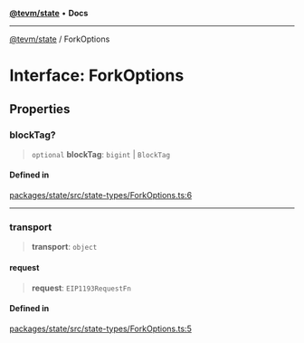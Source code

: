 [**@tevm/state**](../README.md) • **Docs**

***

[@tevm/state](../globals.md) / ForkOptions

# Interface: ForkOptions

## Properties

### blockTag?

> `optional` **blockTag**: `bigint` \| `BlockTag`

#### Defined in

[packages/state/src/state-types/ForkOptions.ts:6](https://github.com/evmts/tevm-monorepo/blob/main/packages/state/src/state-types/ForkOptions.ts#L6)

***

### transport

> **transport**: `object`

#### request

> **request**: `EIP1193RequestFn`

#### Defined in

[packages/state/src/state-types/ForkOptions.ts:5](https://github.com/evmts/tevm-monorepo/blob/main/packages/state/src/state-types/ForkOptions.ts#L5)
